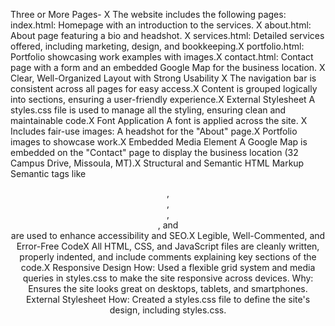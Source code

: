 Three or More Pages- X
The website includes the following pages:
index.html: Homepage with an introduction to the services. X
about.html: About page featuring a bio and headshot. X
services.html: Detailed services offered, including marketing, design, and bookkeeping.X
portfolio.html: Portfolio showcasing work examples with images.X
contact.html: Contact page with a form and an embedded Google Map for the business location. X
Clear, Well-Organized Layout with Strong Usability X
The navigation bar is consistent across all pages for easy access.X
Content is grouped logically into sections, ensuring a user-friendly experience.X
External Stylesheet
A styles.css file is used to manage all the styling, ensuring clean and maintainable code.X
Font Application
A font is applied across the site. X
Includes fair-use images:
A headshot for the "About" page.X
Portfolio images to showcase work.X
Embedded Media Element
A Google Map is embedded on the "Contact" page to display the business location (32 Campus Drive, Missoula, MT).X
Structural and Semantic HTML Markup
Semantic tags like <header>, <nav>, <section>, <article>, and <footer> are used to enhance accessibility and SEO.X
Legible, Well-Commented, and Error-Free CodeX
All HTML, CSS, and JavaScript files are cleanly written, properly indented, and include comments explaining key sections of the code.X
Responsive Design
How: Used a flexible grid system and media queries in styles.css to make the site responsive across devices.
Why: Ensures the site looks great on desktops, tablets, and smartphones.
External Stylesheet
How: Created a styles.css file to define the site's design, including styles.css.

